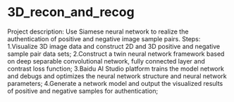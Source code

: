 # 3D_recon_and_recog

Project description: Use Siamese neural network to realize the authentication of positive and negative image sample pairs.
Steps:
  1.Visualize 3D image data and construct 2D and 3D positive and negative sample pair data sets;
  2.Construct a twin neural network framework based on deep separable convolutional network, fully connected layer and contrast loss function;
  3.Baidu AI Studio platform trains the model network and debugs and optimizes the neural network structure and neural network parameters;
  4.Generate a network model and output the visualized results of positive and negative samples for authentication;

